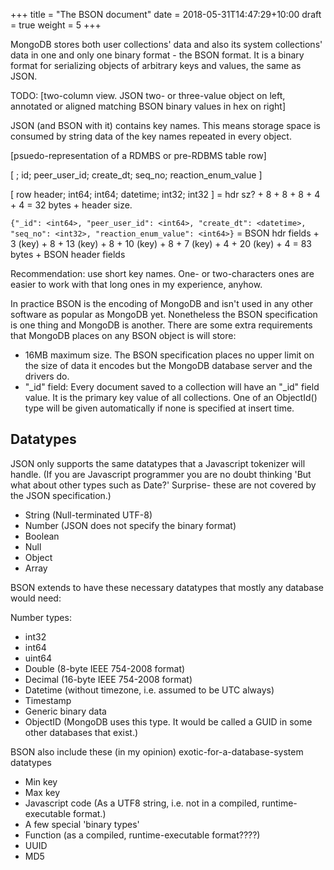 +++
title = "The BSON document"
date =  2018-05-31T14:47:29+10:00
draft = true
weight = 5
+++

MongoDB stores both user collections' data and also its system collections' data in one and only one binary format - the BSON format. It is a binary format for serializing objects of arbitrary keys and values, the same as JSON.


  TODO: \[two-column view. JSON two- or three-value object on left, annotated or aligned matching BSON binary values in hex on right]


JSON (and BSON with it) contains key names. This means storage space is consumed by string data of the key names repeated in every object.


  \[psuedo-representation of a RDMBS or pre-RDBMS table row]

  \[ ; id; peer_user_id; create_dt; seq_no; reaction_enum_value ]

  \[ row header; int64; int64; datetime; int32; int32 ] = hdr sz? + 8 + 8 + 8 + 4 + 4 = 32 bytes + header size.


  `{"_id": <int64>, "peer_user_id": <int64>, "create_dt": <datetime>, "seq_no": <int32>, "reaction_enum_value": <int64>}` = BSON hdr fields + 3 (key) + 8 + 13 (key) + 8 + 10 (key) + 8 + 7 (key) + 4 + 20 (key) + 4 = 83 bytes + BSON header fields

Recommendation: use short key names. One- or two-characters ones are easier to work with that long ones in my experience, anyhow.

In practice BSON is the encoding of MongoDB and isn't used in any other software as popular as MongoDB yet. Nonetheless the BSON specification is one thing and MongoDB is another. There are some extra requirements that MongoDB places on any BSON object is will store:
- 16MB maximum size. The BSON specification places no upper limit on the size of data it encodes but the MongoDB database server and the drivers do.
- "\_id" field: Every document saved to a collection will have an "_id" field value. It is the primary key value of all collections. One of an ObjectId() type will be given automatically if none is specified at insert time.

## Datatypes

JSON only supports the same datatypes that a Javascript tokenizer will handle. (If you are Javascript programmer you are no doubt thinking 'But what about other types such as Date?' Surprise- these are not covered by the JSON specification.)

- String (Null-terminated UTF-8)
- Number (JSON does not specify the binary format)
- Boolean
- Null
- Object
- Array


BSON extends to have these necessary datatypes that mostly any database would need:

Number types:

- int32
- int64
- uint64
- Double (8-byte IEEE 754-2008 format)
- Decimal (16-byte IEEE 754-2008 format)
- Datetime (without timezone, i.e. assumed to be UTC always)
- Timestamp
- Generic binary data
- ObjectID (MongoDB uses this type. It would be called a GUID in some other databases that exist.)

BSON also include these (in my opinion) exotic-for-a-database-system datatypes

- Min key
- Max key
- Javascript code (As a UTF8 string, i.e. not in a compiled, runtime-executable format.)
- A few special 'binary types'
- Function (as a compiled, runtime-executable format????)
- UUID
- MD5
